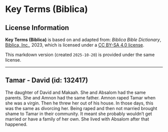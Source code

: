 # Key Terms (Biblica)

## License Information

**Key Terms (Biblica)** is based on and adapted from: _Biblica Bible Dictionary_, [Biblica, Inc.](https://www.biblica.com/), 2023, which is licensed under a [CC BY-SA 4.0 license](https://creativecommons.org/licenses/by-sa/4.0/legalcode.en).

This markdown version (created `2025-10-20`) is provided under the same license.



--------------------------------

## Tamar - David (id: 132417)

The daughter of David and Makaah. She and Absalom had the same parents. She and Amnon had the same father. Amnon raped Tamar when she was a virgin. Then he threw her out of his house. In those days, this was the same as divorcing her. Being raped and then not married brought shame to Tamar in their community. It meant she probably wouldn’t get married or have a family of her own. She lived with Absalom after that happened.


